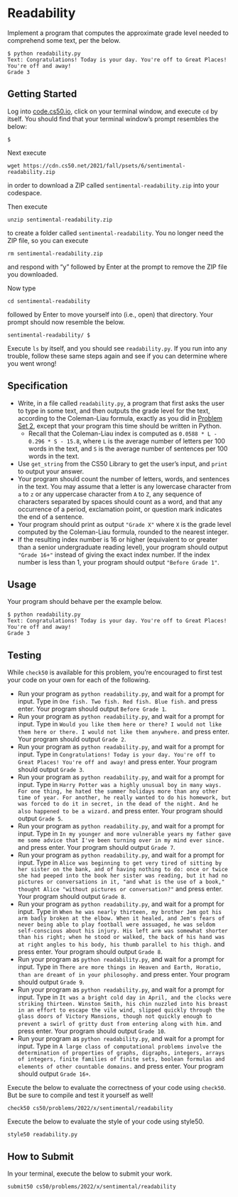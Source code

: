 # Readability

Implement a program that computes the approximate grade level needed to comprehend some text, per the below.
```
$ python readability.py
Text: Congratulations! Today is your day. You're off to Great Places! You're off and away!
Grade 3
```

## Getting Started

Log into [code.cs50.io](https://code.cs50.io/), click on your terminal window, and execute `cd` by itself. You should find that your terminal window’s prompt resembles the below:
```
$
```
Next execute
```
wget https://cdn.cs50.net/2021/fall/psets/6/sentimental-readability.zip
```
in order to download a ZIP called `sentimental-readability.zip` into your codespace.

Then execute
```
unzip sentimental-readability.zip
```
to create a folder called `sentimental-readability`. You no longer need the ZIP file, so you can execute
```
rm sentimental-readability.zip
```
and respond with “y” followed by Enter at the prompt to remove the ZIP file you downloaded.

Now type
```
cd sentimental-readability
```
followed by Enter to move yourself into (i.e., open) that directory. Your prompt should now resemble the below.
```
sentimental-readability/ $
```
Execute `ls` by itself, and you should see `readability.py`. If you run into any trouble, follow these same steps again and see if you can determine where you went wrong!

## Specification

* Write, in a file called `readability.py`, a program that first asks the user to type in some text, and then outputs the grade level for the text, according to the Coleman-Liau formula, exactly as you did in [Problem Set 2](https://mr-poston.github.io/apcsp/curriculum/2/assignments/pset2/), except that your program this time should be written in Python.
    * Recall that the Coleman-Liau index is computed as `0.0588 * L - 0.296 * S - 15.8`, where `L` is the average number of letters per 100 words in the text, and `S` is the average number of sentences per 100 words in the text.
* Use `get_string` from the CS50 Library to get the user’s input, and `print` to output your answer.
* Your program should count the number of letters, words, and sentences in the text. You may assume that a letter is any lowercase character from `a` to `z` or any uppercase character from `A` to `Z`, any sequence of characters separated by spaces should count as a word, and that any occurrence of a period, exclamation point, or question mark indicates the end of a sentence.
* Your program should print as output `"Grade X"` where `X` is the grade level computed by the Coleman-Liau formula, rounded to the nearest integer.
* If the resulting index number is 16 or higher (equivalent to or greater than a senior undergraduate reading level), your program should output `"Grade 16+"` instead of giving the exact index number. If the index number is less than 1, your program should output `"Before Grade 1"`.

## Usage

Your program should behave per the example below.
```
$ python readability.py
Text: Congratulations! Today is your day. You're off to Great Places! You're off and away!
Grade 3
```

## Testing

While `check50` is available for this problem, you’re encouraged to first test your code on your own for each of the following.

* Run your program as `python readability.py`, and wait for a prompt for input. Type in `One fish. Two fish. Red fish. Blue fish.` and press enter. Your program should output `Before Grade 1`.
* Run your program as `python readability.py`, and wait for a prompt for input. Type in `Would you like them here or there? I would not like them here or there. I would not like them anywhere.` and press enter. Your program should output `Grade 2`.
* Run your program as `python readability.py`, and wait for a prompt for input. Type in `Congratulations! Today is your day. You're off to Great Places! You're off and away!` and press enter. Your program should output `Grade 3`.
* Run your program as `python readability.py`, and wait for a prompt for input. Type in `Harry Potter was a highly unusual boy in many ways. For one thing, he hated the summer holidays more than any other time of year. For another, he really wanted to do his homework, but was forced to do it in secret, in the dead of the night. And he also happened to be a wizard.` and press enter. Your program should output `Grade 5`.
* Run your program as `python readability.py`, and wait for a prompt for input. Type in `In my younger and more vulnerable years my father gave me some advice that I've been turning over in my mind ever since.` and press enter. Your program should output `Grade 7`.
* Run your program as `python readability.py`, and wait for a prompt for input. Type in `Alice was beginning to get very tired of sitting by her sister on the bank, and of having nothing to do: once or twice she had peeped into the book her sister was reading, but it had no pictures or conversations in it, "and what is the use of a book," thought Alice "without pictures or conversation?"` and press enter. Your program should output `Grade 8`.
* Run your program as `python readability.py`, and wait for a prompt for input. Type in `When he was nearly thirteen, my brother Jem got his arm badly broken at the elbow. When it healed, and Jem's fears of never being able to play football were assuaged, he was seldom self-conscious about his injury. His left arm was somewhat shorter than his right; when he stood or walked, the back of his hand was at right angles to his body, his thumb parallel to his thigh.` and press enter. Your program should output `Grade 8`.
* Run your program as `python readability.py`, and wait for a prompt for input. Type in `There are more things in Heaven and Earth, Horatio, than are dreamt of in your philosophy.` and press enter. Your program should output `Grade 9`.
* Run your program as `python readability.py`, and wait for a prompt for input. Type in `It was a bright cold day in April, and the clocks were striking thirteen. Winston Smith, his chin nuzzled into his breast in an effort to escape the vile wind, slipped quickly through the glass doors of Victory Mansions, though not quickly enough to prevent a swirl of gritty dust from entering along with him.` and press enter. Your program should output `Grade 10`.
* Run your program as `python readability.py`, and wait for a prompt for input. Type in `A large class of computational problems involve the determination of properties of graphs, digraphs, integers, arrays of integers, finite families of finite sets, boolean formulas and elements of other countable domains.` and press enter. Your program should output `Grade 16+`.

Execute the below to evaluate the correctness of your code using `check50`. But be sure to compile and test it yourself as well!
```
check50 cs50/problems/2022/x/sentimental/readability
```
Execute the below to evaluate the style of your code using style50.
```
style50 readability.py
```

## How to Submit

In your terminal, execute the below to submit your work.
```
submit50 cs50/problems/2022/x/sentimental/readability
```
